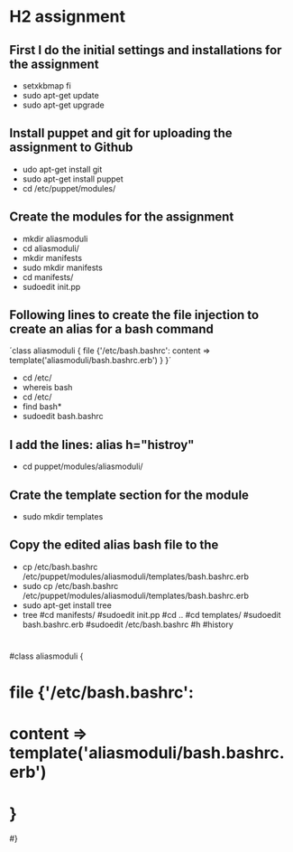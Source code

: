 # H2 assignment

## First I do the initial settings and installations for the assignment

* setxkbmap fi
* sudo apt-get update
* sudo apt-get upgrade

## Install puppet and git for uploading the assignment to Github

* udo apt-get install git
* sudo apt-get install puppet
* cd /etc/puppet/modules/

## Create the modules for the assignment

* mkdir aliasmoduli
* cd aliasmoduli/
* mkdir manifests
* sudo mkdir manifests
* cd manifests/
* sudoedit init.pp

## Following lines to create the file injection to create an alias for a bash command

´class aliasmoduli {
		file {'/etc/bash.bashrc':
		content => template('aliasmoduli/bash.bashrc.erb')
		}
 }´

* cd /etc/
* whereis bash
* cd /etc/
* find bash*
* sudoedit bash.bashrc

## I add the lines: alias h="histroy" 

* cd puppet/modules/aliasmoduli/

## Crate the template section for the module

* sudo mkdir templates

## Copy the edited alias bash file to the 

* cp /etc/bash.bashrc /etc/puppet/modules/aliasmoduli/templates/bash.bashrc.erb
* sudo cp /etc/bash.bashrc /etc/puppet/modules/aliasmoduli/templates/bash.bashrc.erb
* sudo apt-get install tree
* tree
#cd manifests/
#sudoedit init.pp
#cd ..
#cd templates/
#sudoedit bash.bashrc.erb 
#sudoedit /etc/bash.bashrc 
#h
#history
#
#
#
#
#
#
#
#
#class aliasmoduli {
#		file {'/etc/bash.bashrc':
#		content => template('aliasmoduli/bash.bashrc.erb')
#		}
#}
